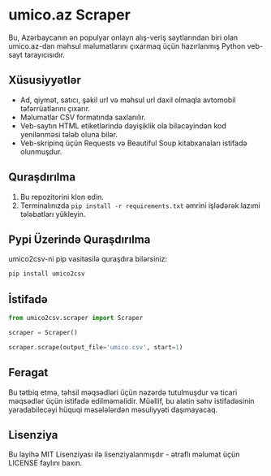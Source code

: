 # umico.az Scraper

Bu, Azərbaycanın ən populyar onlayn alış-veriş saytlarından biri olan umico.az-dan məhsul məlumatlarını çıxarmaq üçün hazırlanmış Python veb-sayt tarayıcısıdır.

## Xüsusiyyətlər

- Ad, qiymət, satıcı, şəkil url və məhsul url daxil olmaqla avtomobil təfərrüatlarını çıxarır.
- Məlumatlar CSV formatında saxlanılır.
- Veb-saytın HTML etiketlərində dəyişiklik ola biləcəyindən kod yenilənməsi tələb oluna bilər.
- Veb-skripinq üçün Requests və Beautiful Soup kitabxanaları istifadə olunmuşdur.

## Quraşdırılma

1. Bu repozitorini klon edin.
2. Terminalınızda `pip install -r requirements.txt` əmrini işlədərək lazımi tələbatları yükleyin.

## Pypi Üzerində Quraşdırılma

umico2csv-ni pip vasitəsilə quraşdıra bilərsiniz:

```bash
pip install umico2csv
```

## İstifadə

```python
from umico2csv.scraper import Scraper

scraper = Scraper()

scraper.scrape(output_file='umico.csv', start=1)

```

## Feragat

Bu tətbiq etmə, təhsil məqsədləri üçün nəzərdə tutulmuşdur və ticari məqsədlər üçün istifadə edilməməlidir. Müəllif, bu alətin səhv istifadəsinin yaradabilecəyi hüquqi məsələlərdən məsuliyyəti daşımayacaq.

## Lisenziya

Bu layihə MIT Lisenziyası ilə lisenziyalanmışdır - ətraflı məlumat üçün LICENSE faylını baxın.